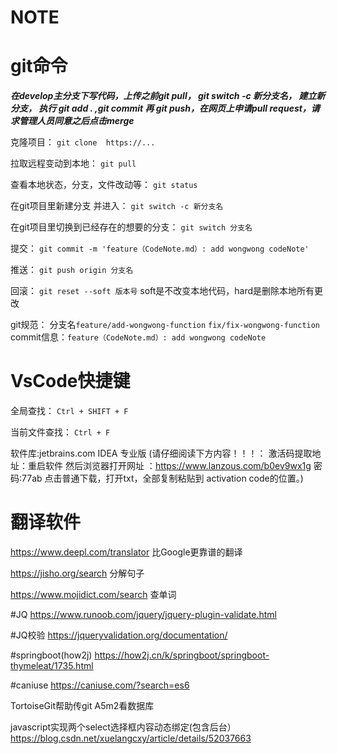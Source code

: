 # NOTE


# git命令

***在develop主分支下写代码，上传之前git pull， git switch -c 新分支名， 建立新分支，  执行 git add . ,git commit 再 git push，在网页上申请pull request，请求管理人员同意之后点击merge*** 

克隆项目： `git clone  https://...`

拉取远程变动到本地： `git pull`

查看本地状态，分支，文件改动等： `git status`

在git项目里新建分支 并进入： `git switch -c 新分支名`

在git项目里切换到已经存在的想要的分支： `git switch 分支名`

提交： `git commit -m 'feature（CodeNote.md）: add wongwong codeNote' `

推送： `git push origin 分支名 `

回滚： `git reset --soft 版本号` soft是不改变本地代码，hard是删除本地所有更改

git规范： 分支名`feature/add-wongwong-function`
`fix/fix-wongwong-function`
commit信息：`feature（CodeNote.md）: add wongwong codeNote`


# VsCode快捷键

全局查找： `Ctrl + SHIFT + F  `
 
当前文件查找： `Ctrl + F `

软件库:jetbrains.com
IDEA 专业版
(请仔细阅读下方内容！！！：
激活码提取地址：重启软件  然后浏览器打开网址 ：https://www.lanzous.com/b0ev9wx1g 
密码:77ab 点击普通下载，打开txt，全部复制粘贴到 activation code的位置。)


# 翻译软件
https://www.deepl.com/translator  比Google更靠谱的翻译

https://jisho.org/search     分解句子

https://www.mojidict.com/search   查单词


#JQ
https://www.runoob.com/jquery/jquery-plugin-validate.html

#JQ校验
https://jqueryvalidation.org/documentation/

#springboot(how2j)
https://how2j.cn/k/springboot/springboot-thymeleat/1735.html

#caniuse
https://caniuse.com/?search=es6

TortoiseGit帮助传git  A5m2看数据库

javascript实现两个select选择框内容动态绑定(包含后台）
https://blog.csdn.net/xuelangcxy/article/details/52037663
